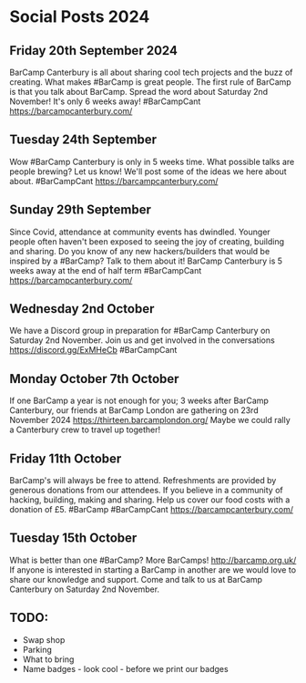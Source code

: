 Social Posts 2024
=================

## Friday 20th September 2024
BarCamp Canterbury is all about sharing cool tech projects and the buzz of creating. 
What makes #BarCamp is great people. 
The first rule of BarCamp is that you talk about BarCamp. 
Spread the word about Saturday 2nd November! It's only 6 weeks away!
#BarCampCant https://barcampcanterbury.com/

## Tuesday 24th September
Wow #BarCamp Canterbury is only in 5 weeks time. 
What possible talks are people brewing? 
Let us know! We'll post some of the ideas we here about about.
#BarCampCant https://barcampcanterbury.com/

## Sunday 29th September
Since Covid, attendance at community events has dwindled. 
Younger people often haven't been exposed to seeing the joy of creating, building and sharing. 
Do you know of any new hackers/builders that would be inspired by a #BarCamp? 
Talk to them about it!
BarCamp Canterbury is 5 weeks away at the end of half term
#BarCampCant https://barcampcanterbury.com/

## Wednesday 2nd October
We have a Discord group in preparation for #BarCamp Canterbury on Saturday 2nd November. 
Join us and get involved in the conversations 
https://discord.gg/ExMHeCb
#BarCampCant

## Monday October 7th October
If one BarCamp a year is not enough for you; 3 weeks after BarCamp Canterbury, our friends at BarCamp London are gathering on 23rd November 2024 https://thirteen.barcamplondon.org/ 
Maybe we could rally a Canterbury crew to travel up together!


## Friday 11th October
BarCamp's will always be free to attend. 
Refreshments are provided by generous donations from our attendees.
If you believe in a community of hacking, building, making and sharing. Help us cover our food costs with a donation of £5.
#BarCamp #BarCampCant https://barcampcanterbury.com/


## Tuesday 15th October
What is better than one #BarCamp? More BarCamps! http://barcamp.org.uk/
If anyone is interested in starting a BarCamp in another are we would love to share our knowledge and support.
Come and talk to us at BarCamp Canterbury on Saturday 2nd November.



## TODO:
* Swap shop
* Parking
* What to bring
* Name badges - look cool - before we print our badges
